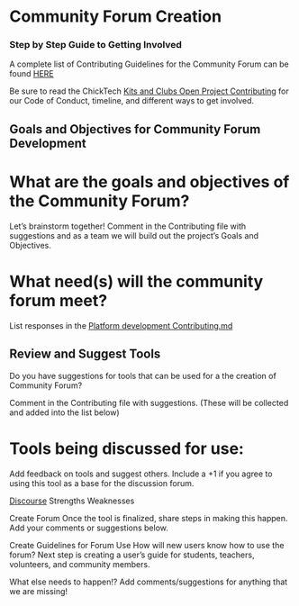 # Community Forum Creation
### Step by Step Guide to Getting Involved

A complete list of Contributing Guidelines for the Community Forum can be found [HERE](https://docs.google.com/document/d/1DIjwmAyLnzvcTL1yaQaPsJ2LCXMSuYPdNDdEgDFh3a0/edit)

Be sure to read the ChickTech [Kits and Clubs Open Project Contributing]( https://docs.google.com/document/d/1Bc_G5qWdX8DPIrOyLwAEqspExM6VsD9_l62YZnruIsQ/edit) for our Code of Conduct, timeline, and different ways to get involved.

## Goals and Objectives for Community Forum Development

# What are the goals and objectives of the Community Forum?
Let’s brainstorm together! Comment in the Contributing file with suggestions and as a team we will build out the project’s Goals and Objectives.

# What need(s) will the community forum meet? 

List responses in the [Platform development Contributing.md](https://docs.google.com/document/d/1DIjwmAyLnzvcTL1yaQaPsJ2LCXMSuYPdNDdEgDFh3a0/edit)

## Review and Suggest Tools

Do you have suggestions for tools that can be used for a the creation of Community Forum? 

Comment in the Contributing file with suggestions. (These will be collected and added into the list below)

# Tools being discussed for use: 

Add feedback on tools and suggest others. Include a +1 if you agree to using this tool as a base for the discussion forum.

[Discourse](https://www.discourse.org/)
Strengths
Weaknesses

Create Forum
Once the tool is finalized, share steps in making this happen.  Add your comments or suggestions below.

Create Guidelines for Forum Use
How will new users know how to use the forum? 
Next step is creating a user’s guide for students, teachers, volunteers, and community members.

What else needs to happen!?
Add comments/suggestions for anything that we are missing!

